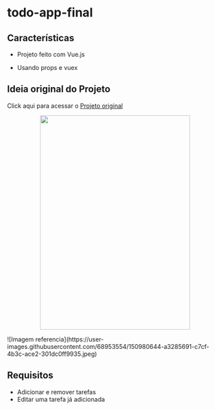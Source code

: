 # todo-app-final

  

## Características

- Projeto feito com Vue.js

- Usando props e vuex

  

## Ideia original do Projeto

  

Click aqui para acessar o [Projeto original ](https://abarna1908.github.io/To-Do-App-in-React/) </br>
<p align="center">
  <img src="https://user-images.githubusercontent.com/68953554/150980644-a3285691-c7cf-4b3c-ace2-301dc0ff9935.jpeg" width="350px" height="500px"/></p>
![Imagem referencia](https://user-images.githubusercontent.com/68953554/150980644-a3285691-c7cf-4b3c-ace2-301dc0ff9935.jpeg)



## Requisitos 
- Adicionar e remover tarefas 
- Editar uma tarefa já adicionada

